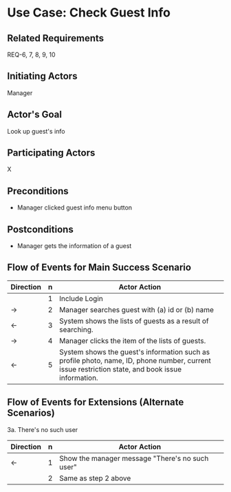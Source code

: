 # Use Case: Check Guest Info

## **Related Requirements**

REQ-6, 7, 8, 9, 10

## **Initiating Actors**

Manager

## **Actor's Goal**

Look up guest's info

## **Participating Actors**

X

## **Preconditions**

- Manager clicked guest info menu button

## **Postconditions**

- Manager gets the information of a guest

## Flow of Events for Main Success Scenario

| Direction | n   | Actor Action                                                                                                                                     |
| --------- | --- | ------------------------------------------------------------------------------------------------------------------------------------------------ |
|           | 1   | Include Login                                                                                                                                    |
| →         | 2   | Manager searches guest with (a) id or (b) name                                                                                                   |
| ←         | 3   | System shows the lists of guests as a result of searching.                                                                                       |
| →         | 4   | Manager clicks the item of the lists of guests.                                                                                                  |
| ←         | 5   | System shows the guest's information such as profile photo, name, ID, phone number, current issue restriction state, and book issue information. |

## Flow of Events for Extensions (Alternate Scenarios)

3a. There's no such user

| Direction | n   | Actor Action                                    |
| --------- | --- | ----------------------------------------------- |
| ←         | 1   | Show the manager message "There's no such user" |
|           | 2   | Same as step 2 above                            |
